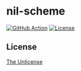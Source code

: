 # nil-scheme

[![GitHub Action](https://img.shields.io/github/actions/workflow/status/raviqqe/nil-scheme/test.yaml?branch=main&style=flat-square)](https://github.com/raviqqe/nil-scheme/actions)
[![License](https://img.shields.io/github/license/raviqqe/nil-scheme.svg?style=flat-square)](UNLICENSE)

## License

[The Unlicense](UNLICENSE)
